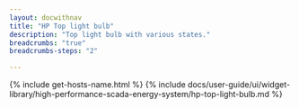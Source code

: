 ```yaml
---
layout: docwithnav
title: "HP Top light bulb"
description: "Top light bulb with various states."
breadcrumbs: "true"
breadcrumbs-steps: "2"

---
```

{% include get-hosts-name.html %}
{% include docs/user-guide/ui/widget-library/high-performance-scada-energy-system/hp-top-light-bulb.md %}
